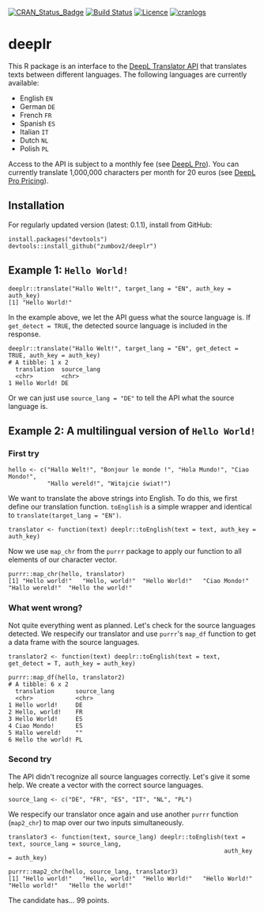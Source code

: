 [![CRAN_Status_Badge](http://www.r-pkg.org/badges/version/deeplr)](https://cran.r-project.org/package=deepler)
[![Build Status](https://travis-ci.org/zumbov2/deeplr.svg?branch=master)](https://travis-ci.org/zumbov2/deeplr)
[![Licence](https://img.shields.io/badge/licence-GPL--3-blue.svg)](https://www.gnu.org/licenses/gpl-3.0.en.html)
[![cranlogs](https://cranlogs.r-pkg.org/badges/grand-total/deeplr)](http://cran.rstudio.com/web/packages/deeplr/index.html)

# deeplr
This R package is an interface to the [DeepL Translator API](https://www.deepl.com/api.html) that translates
texts between different languages. The following languages are currently available: 
* English `EN`
* German `DE`
* French `FR`
* Spanish `ES`
* Italian `IT`
* Dutch `NL`
* Polish `PL`

Access to the API is subject to a monthly fee (see [DeepL Pro](https://www.deepl.com/pro.html)). You can currently translate 1,000,000 characters per month for 20 euros (see [DeepL Pro Pricing](https://www.deepl.com/pro-pricing.html)).

## Installation
For regularly updated version (latest: 0.1.1), install from GitHub:
```
install.packages("devtools")
devtools::install_github("zumbov2/deeplr")
```
## Example 1: `Hello World!`
```
deeplr::translate("Hallo Welt!", target_lang = "EN", auth_key = auth_key)
[1] "Hello World!"
```
In the example above, we let the API guess what the source language is. If `get_detect = TRUE`, the detected source language is 
included in the response.
```
deeplr::translate("Hallo Welt!", target_lang = "EN", get_detect = TRUE, auth_key = auth_key)
# A tibble: 1 x 2
  translation  source_lang
  <chr>        <chr>      
1 Hello World! DE    
```
Or we can just use `source_lang = "DE"` to tell the API what the source language is.

## Example 2: A multilingual version of `Hello World!` 
### First try 
```
hello <- c("Hallo Welt!", "Bonjour le monde !", "Hola Mundo!", "Ciao Mondo!", 
           "Hallo wereld!", "Witajcie świat!")
```
We want to translate the above strings into English. To do this, we first define our translation function. `toEnglish` is 
a simple wrapper and identical to `translate(target_lang = "EN")`.
```
translator <- function(text) deeplr::toEnglish(text = text, auth_key = auth_key)
```
Now we use `map_chr` from the `purrr` package to apply our function to all elements of our character vector. 
```
purrr::map_chr(hello, translator)
[1] "Hello world!"   "Hello, world!"  "Hello World!"   "Ciao Mondo!"    "Hallo wereld!"  "Hello the world!"
```
### What went wrong?
Not quite everything went as planned. Let's check for the source languages detected. We respecify our translator and use
`purrr`'s `map_df` function to get a data frame with the source languages.
```
translator2 <- function(text) deeplr::toEnglish(text = text, get_detect = T, auth_key = auth_key)

purrr::map_df(hello, translator2)
# A tibble: 6 x 2
  translation      source_lang
  <chr>            <chr>      
1 Hello world!     DE         
2 Hello, world!    FR         
3 Hello World!     ES         
4 Ciao Mondo!      ES         
5 Hallo wereld!    ""         
6 Hello the world! PL   
```
### Second try 
The API didn't recognize all source languages correctly. Let's give it some help. We create a vector with the correct 
source languages. 
```
source_lang <- c("DE", "FR", "ES", "IT", "NL", "PL")
```
We respecify our translator once again and use another `purrr` function (`map2_chr`) to map over our two inputs simultaneously.
```
translator3 <- function(text, source_lang) deeplr::toEnglish(text = text, source_lang = source_lang, 
                                                             auth_key = auth_key)

purrr::map2_chr(hello, source_lang, translator3)
[1] "Hello world!"   "Hello, world!"  "Hello World!"   "Hello World!"   "Hello world!"   "Hello the world!"
```
The candidate has... 99 points.
